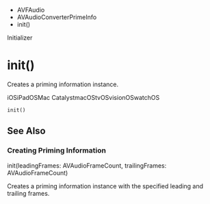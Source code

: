 

- AVFAudio
- AVAudioConverterPrimeInfo
-  init() 

Initializer

# init()

Creates a priming information instance.

iOSiPadOSMac CatalystmacOStvOSvisionOSwatchOS

``` source
init()
```

## See Also

### Creating Priming Information

init(leadingFrames: AVAudioFrameCount, trailingFrames: AVAudioFrameCount)

Creates a priming information instance with the specified leading and trailing frames.

